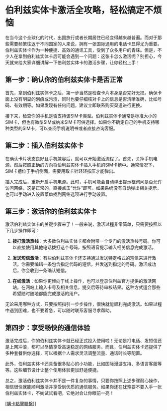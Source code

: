 # 伯利兹实体卡激活全攻略，轻松搞定不烦恼

在当今这个全球化的时代，出国旅行或者长期居住已经变得越来越普遍。而对于那些需要频繁往返于不同国家的人来说，拥有一张国际通用的电话卡显得尤为重要。伯利兹实体卡作为一种便捷、高效的通讯工具，受到了众多用户的青睐。但是，不少人在拿到伯利兹实体卡后可能会遇到一个问题：这张卡怎么激活呢？别担心，今天就来给大家详细讲解一下伯利兹实体卡的激活步骤，让你轻松上手！

## 第一步：确认你的伯利兹实体卡是否正常

首先，拿到伯利兹实体卡之后，第一步当然是检查卡片本身是否完好无损。确保卡面上没有明显的划痕或污渍，同时也要仔细核对卡上的信息是否清晰准确，比如号码、有效期等。如果发现有任何问题，建议立即联系购买渠道进行更换。

接下来，检查你的手机是否支持该SIM卡类型。伯利兹实体卡通常是标准大小的SIM卡，但也有微型SIM或纳米SIM卡可供选择。如果你不确定自己的手机支持哪种类型的SIM卡，可以查阅手机说明书或者直接咨询客服。

## 第二步：插入伯利兹实体卡

在确认卡片状态良好且手机兼容后，就可以开始激活流程了。首先，关掉手机电源，然后按照正确的方向将伯利兹实体卡插入手机的SIM卡槽中。通常情况下，SIM卡槽位于手机侧面，需要用取卡针轻轻按压才能弹出。

插入完成后，重新开启手机电源。此时，手机可能会自动弹出提示框询问是否允许访问网络，这是正常的，直接点击“允许”即可。如果系统没有自动弹出相关提示，也可以手动进入设置菜单找到网络选项进行手动设置。

## 第三步：激活你的伯利兹实体卡

激活伯利兹实体卡的关键步骤来了！一般来说，激活过程非常简单，只需要按照以下几步操作即可：

1. **拨打激活热线**：大多数伯利兹实体卡都会附带一个专门的激活热线号码。你可以直接使用其他电话拨打这个号码，按照语音提示输入相关信息完成激活。

2. **发送短信激活**：有些伯利兹实体卡还支持通过发送特定格式的短信来进行激活。你需要编辑一条包含指定代码的短信，并发送到指定的号码。激活成功后，你会收到一条确认短信。

3. **在线激活**：如果你更倾向于线上操作，也可以登录伯利兹官方提供的激活网站。在网站上输入卡号及相关信息，提交后等待审核结果。这种方式适合那些希望随时随地都能完成激活的用户。

无论采用哪种方式，只要按照指引一步步操作，很快就能顺利完成激活。如果过程中遇到困难，也不要着急，可以随时联系客服寻求帮助。

## 第四步：享受畅快的通信体验

激活完成后，你的伯利兹实体卡就已经正式投入使用啦！无论是打电话、发短信还是上网冲浪，都可以尽情享受高速稳定的网络服务。而且，伯利兹实体卡还提供了多种套餐供你选择，可以根据个人需求灵活调整流量、通话时长等配置。

此外，伯利兹实体卡还具备很多贴心的小功能，比如国际漫游支持、多语言客服等等。这些细节设计让整个使用体验更加舒适便捷。

总之，激活伯利兹实体卡并不是一件复杂的事情，只要你按照上述步骤耐心操作，相信很快就能顺利激活并享受到优质的通信服务。如果你还在犹豫要不要入手一张伯利兹实体卡，不妨试试看吧，它绝对会让你眼前一亮！

[[購卡點擊聯繫](https://t.me/s/esim1088)]]